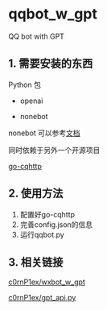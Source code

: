 # qqbot_w_gpt
QQ bot with GPT

## 1. 需要安装的东西

Python 包

- openai

- nonebot

nonebot 可以参考[文档](https://docs.nonebot.dev/guide/installation.html)

同时依赖于另外一个开源项目

[go-cqhttp](https://github.com/Mrs4s/go-cqhttp/releases)



## 2. 使用方法

1. 配置好go-cqhttp
2. 完善config.json的信息
3. 运行qqbot.py

## 3. 相关链接

[c0rnP1ex/wxbot_w_gpt](https://github.com/c0rnP1ex/wxbot_w_gpt)

[c0rnP1ex/gpt_api.py](https://github.com/c0rnP1ex/gpt_api.py)
